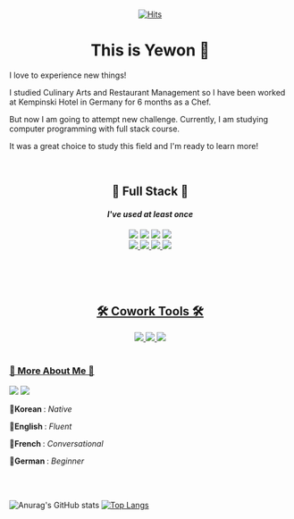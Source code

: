 
<div align="center">
 <br>
 
[![Hits](https://hits.seeyoufarm.com/api/count/incr/badge.svg?url=https%3A%2F%2Fgithub.com%2Fgjbae1212%2Fhit-counter&count_bg=%23F6C5C5&title_bg=%23FFE3E3&icon=smugmug.svg&icon_color=%23FEFAFA&title=hits&edge_flat=false)](https://github.com/umyewon) 
  
<h1> This is Yewon 👋 </h1>
</div>
 
 <p>I love to experience new things!</p>
 <p>I studied Culinary Arts and Restaurant Management so I have been worked at Kempinski Hotel in Germany for 6 months as a Chef.</p>
 <p>But now I am going to attempt new challenge. Currently, I am studying computer programming with full stack course. </p>
 <p>It was a great choice to study this field and I'm ready to learn more! </p>
                                                                                                                                     
 <br>


<div align="center">
<h2>📍 Full Stack️ 📍</h2>
<h4> <i>I've used at least once </i></h4>
<img src="https://img.shields.io/badge/Java-007396?style=flat&logo=Java&logoColor=white"/>
<img src="https://img.shields.io/badge/Oracle-F80000?style=flat&logo=Oracle&logoColor=white"/>
<img src="https://img.shields.io/badge/Tomcat-F8DC75?style=flat&logo=ApacheTomcat&logoColor=black"/>
<a href="https://spring.io/"><img src="https://img.shields.io/badge/Spring-6DB33F?style=flat&logo=Spring&logoColor=white"/><br>
<img src="https://img.shields.io/badge/HTML5-E34F26?style=flat&logo=Html5&logoColor=white"/> 
<img src="https://img.shields.io/badge/CSS3-1572B6?style=flat&logo=CSS3&logoColor=white"/>
<img src="https://img.shields.io/badge/JavaScript-F7DF1E?style=flat&logo=JavaScript&logoColor=white"/>
<img src="https://img.shields.io/badge/Jquery-0769AD?style=flat&logo=Jquery&logoColor=white"/>
</div>

<br><br><br>


<div align="center">
<h2>🛠️ Cowork Tools 🛠️</h2>
 
<img src="https://img.shields.io/badge/gitHub-181717?style=flat&logo=gitHub&logoColor=white"/>
<img src="https://img.shields.io/badge/Slack-4A154B?style=flat&logo=Slack&logoColor=white"/>
<img src="https://img.shields.io/badge/Figma-F24E1E?style=flat&logo=Figma&logoColor=white"/>
</div>

 <br>
 
<div  align="left">
<h3>🤔 More About Me 🤔</h3>
<a href="https://www.notion.so/47700c2d97a64c94b8fff3438bf21fb7?v=3670e71fa1ec42eaa9776ce12e7bc8ea"><img src="https://img.shields.io/badge/My Notion-000000?style=flat&logo=Notion&logoColor=white"/></a>
<a href="mailto:"0816yw@gmail.com"><img src="https://img.shields.io/badge/0816yw@gmail.com-EA4335?style=flat&logo=gmail&logoColor=white"/></a>

<p>💬<b>Korean </b>:  <i>Native</i></p> 
<p>💬<b>English </b>: <i>Fluent</i></p> 
<p>💬<b>French </b>: <i>Conversational</i></p> 
<p>💬<b>German </b>: <i>Beginner</i> </p>                                                          
</div>
 
 <br><br>
 
![Anurag's GitHub stats](https://github-readme-stats.vercel.app/api?username=umyewon&show_icons=true&theme=dracula)     [![Top Langs](https://github-readme-stats.vercel.app/api/top-langs/?username=anuraghazra&layout=compact)](https://github.com/anuraghazra/github-readme-stats)

 
<!--
**umyewon/umyewon** is a ✨ _special_ ✨ repository because its `README.md` (this file) appears on your GitHub profile.

Here are some ideas to get you started:

- 🔭 I’m currently working on ...
- 🌱 I’m currently learning ...
- 👯 I’m looking to collaborate on ...
- 🤔 I’m looking for help with ...
- 💬 Ask me about ...
- 📫 How to reach me: ...
- 😄 Pronouns: ...
- ⚡ Fun fact: ...
-->
